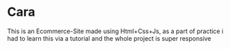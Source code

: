 # Cara
This is an Ecommerce-Site made using Html+Css+Js, as a part of practice i had to learn this via a tutorial and the whole project is super responsive


